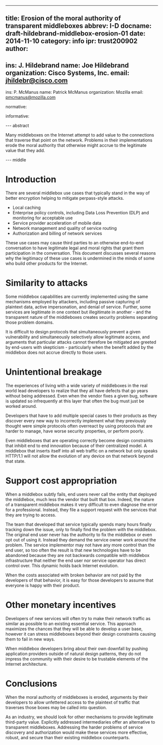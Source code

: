 ---
title: Erosion of the moral authority of transparent middleboxes
abbrev: I-D
docname: draft-hildebrand-middlebox-erosion-01
date: 2014-11-10
category: info
ipr: trust200902
author:
 - 
  ins: J. Hildebrand
  name: Joe Hildebrand
  organization: Cisco Systems, Inc.
  email: jhildebr@cisco.com
 - 
  ins: P. McManus
  name: Patrick McManus
  organization: Mozilla
  email: pmcmanus@mozilla.com

normative:

informative:

--- abstract

Many middleboxes on the Internet attempt to add value to the connections that traverse that point on the network.  Problems in their implementations erode the moral authority that otherwise might accrue to the legitimate value that they add.

--- middle

# Introduction

There are several middlebox use cases that typically stand in the way of better encryption helping to mitigate perpass-style attacks.

* Local caching
* Enterprise policy controls, including Data Loss Prevention (DLP) and monitoring for acceptable use
* Service provider acceleration of mobile data
* Network management and quality of service routing
* Authorization and billing of network services

These use cases may cause third parties to an otherwise end-to-end conversation to have legitimate legal and moral rights that grant them participation in the conversation.  This document discusses several reasons why the legitimacy of these use cases is undermined in the minds of some who build other products for the Internet.

# Similarity to attacks

Some middlebox capabilities are currently implemented using the same mechanisms employed by attackers, including passive capturing of plaintext data, active impersonation, and denial of service. Further, some services are legitimate in one context but illegitimate in another - and the transparent nature of the middleboxes creates security problems separating those problem domains.

It is difficult to design protocols that simultaneously prevent a given vulnerability and simultaneously selectively allow legitimate access, and arguments that particular attacks cannot therefore be mitigated are greeted by end-users with skepticism - particularly when the benefit added by the middlebox does not accrue directly to those users.

# Unintentional breakage

The experiences of living with a wide variety of middleboxes in the real world lead developers to realize that they all have defects that go years without being addressed.  Even when the vendor fixes a given bug, software is updated so infrequently at this layer that often the bug must just be worked around.

Developers that have to add multiple special cases to their products as they discover every new way to incorrectly implement what they previously thought were simple protocols often overreact by using protocols that are harder to manage, have worse security properties, or perform poorly.

Even middleboxes that are operating correctly become design constraints that inhibit end to end innovation because of their centralized model. A middlebox that inserts itself into all web traffic on a network but only speaks HTTP/1.1 will not allow the evolution of any device on that network beyond that state.  

# Support cost appropriation

When a middlebox subtly fails, end users never call the entity that deployed the middlebox, much less the vendor that built that box.  Indeed, the nature of a transparent middlebox makes it very difficult to even diagnose the error for a professional.  Instead, they file a support request with the services that they are trying to access.

The team that developed that service typically spends many hours finally tracking down the issue, only to finally find the problem with the middlebox.  The original end user never has the authority to fix the middlebox or even opt out of using it. Instead they demand the service owner work around the problem. The service implementor may not have any more control than the end user, so too often the result is that new technologies have to be abandoned because they are not backwards compatible with middlebox infrastructure that neither the end user nor service operator has direct control over.  This dynamic holds back Internet evolution.

When the costs associated with broken behavior are not paid by the developers of that behavior, it is easy for those developers to assume that everyone is happy with their product.

# Other monetary incentives

Developers of new services will often try to make their network traffic as similar as possible to an existing essential service.  This approach maximizes the chances that they will be able to develop a user base, however it can stress middleboxes beyond their design constraints causing them to fail in new ways.

When middlebox developers bring about their own downfall by pushing application providers outside of natural design patterns, they do not impress the community with their desire to be trustable elements of the Internet architecture.

# Conclusions

When the moral authority of middleboxes is eroded, arguments by their developers to allow unfettered access to the plaintext of traffic that traverses those boxes may be called into question.

As an industry, we should look for other mechanisms to provide legitimate third-party value. Explicitly addressed intermediaries offer an alternative to transparent middleboxes.  Addressing the harder problems of service discovery and authorization would make these services more effective, robust, and secure than their existing middlebox counterparts.

